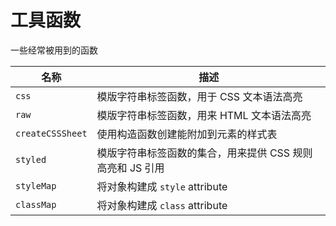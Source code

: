 # 工具函数

一些经常被用到的函数

| 名称             | 描述                                                      |
| ---------------- | --------------------------------------------------------- |
| `css`            | 模版字符串标签函数，用于 CSS 文本语法高亮                 |
| `raw`            | 模版字符串标签函数，用来 HTML 文本语法高亮                |
| `createCSSSheet` | 使用构造函数创建能附加到元素的样式表                      |
| `styled`         | 模版字符串标签函数的集合，用来提供 CSS 规则高亮和 JS 引用 |
| `styleMap`       | 将对象构建成 `style` attribute                            |
| `classMap`       | 将对象构建成 `class` attribute                            |

